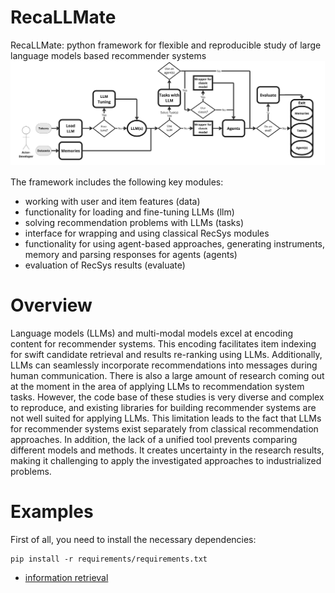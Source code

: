 # RecaLLMate
RecaLLMate: python framework for flexible and reproducible study of large language models based recommender systems
![Scheme](docs/RecaLLMate.jpg)

The framework includes the following key modules: 
- working with user and item features (data)
- functionality for loading and fine-tuning LLMs (llm)
- solving recommendation problems with LLMs (tasks)
- interface for wrapping and using classical RecSys modules
- functionality for using agent-based approaches, generating instruments, memory and parsing responses for agents (agents)
- evaluation of RecSys results (evaluate)

# Overview
Language models (LLMs) and multi-modal models excel at encoding content for recommender systems. 
This encoding facilitates item indexing for swift candidate retrieval and results re-ranking using LLMs. 
Additionally, LLMs can seamlessly incorporate recommendations into messages during human communication. 
There is also a large amount of research coming out at the moment in the area of applying LLMs to recommendation system tasks. 
However, the code base of these studies is very diverse and complex to reproduce, and existing libraries for building recommender systems are not well suited for applying LLMs.
This limitation leads to the fact that LLMs for recommender systems exist separately from classical recommendation approaches. 
In addition, the lack of a unified tool prevents comparing different models and methods. 
It creates uncertainty in the research results, making it challenging to apply the investigated approaches to industrialized problems.

# Examples
First of all, you need to install the necessary dependencies:
```
pip install -r requirements/requirements.txt
```

 - [information retrieval](./examples/information_retrieval.ipynb)

